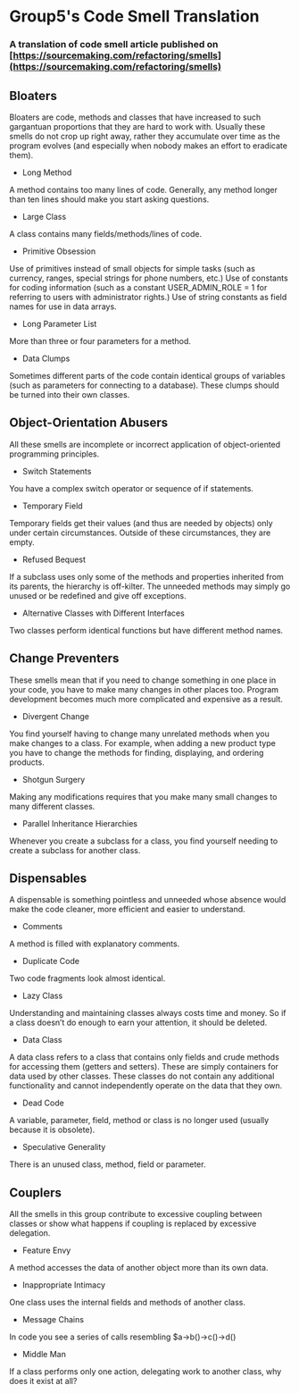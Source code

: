 # Group5's Code Smell Translation
### A translation of code smell article published on [https://sourcemaking.com/refactoring/smells](https://sourcemaking.com/refactoring/smells)


## Bloaters

Bloaters are code, methods and classes that have increased to such gargantuan proportions that they are hard to work with. Usually these smells do not crop up right away, rather they accumulate over time as the program evolves (and especially when nobody makes an effort to eradicate them).

- Long Method

A method contains too many lines of code. Generally, any method longer than ten lines should make you start asking questions.

- Large Class

A class contains many fields/methods/lines of code.

- Primitive Obsession

Use of primitives instead of small objects for simple tasks (such as currency, ranges, special strings for phone numbers, etc.)
Use of constants for coding information (such as a constant USER_ADMIN_ROLE = 1 for referring to users with administrator rights.)
Use of string constants as field names for use in data arrays.

- Long Parameter List

More than three or four parameters for a method.

- Data Clumps

Sometimes different parts of the code contain identical groups of variables (such as parameters for connecting to a database). These clumps should be turned into their own classes.

## Object-Orientation Abusers

All these smells are incomplete or incorrect application of object-oriented programming principles.

- Switch Statements

You have a complex switch operator or sequence of if statements.

- Temporary Field

Temporary fields get their values (and thus are needed by objects) only under certain circumstances. Outside of these circumstances, they are empty.

- Refused Bequest

If a subclass uses only some of the methods and properties inherited from its parents, the hierarchy is off-kilter. The unneeded methods may simply go unused or be redefined and give off exceptions.

- Alternative Classes with Different Interfaces

Two classes perform identical functions but have different method names.

## Change Preventers

These smells mean that if you need to change something in one place in your code, you have to make many changes in other places too. Program development becomes much more complicated and expensive as a result.

- Divergent Change

You find yourself having to change many unrelated methods when you make changes to a class. For example, when adding a new product type you have to change the methods for finding, displaying, and ordering products.

- Shotgun Surgery

Making any modifications requires that you make many small changes to many different classes.

- Parallel Inheritance Hierarchies

Whenever you create a subclass for a class, you find yourself needing to create a subclass for another class.

## Dispensables
A dispensable is something pointless and unneeded whose absence would make the code cleaner, more efficient and easier to understand.

- Comments

A method is filled with explanatory comments.

- Duplicate Code

Two code fragments look almost identical.

- Lazy Class

Understanding and maintaining classes always costs time and money. So if a class doesn’t do enough to earn your attention, it should be deleted.

- Data Class

A data class refers to a class that contains only fields and crude methods for accessing them (getters and setters). These are simply containers for data used by other classes. These classes do not contain any additional functionality and cannot independently operate on the data that they own.

- Dead Code

A variable, parameter, field, method or class is no longer used (usually because it is obsolete).

- Speculative Generality

There is an unused class, method, field or parameter.

## Couplers

All the smells in this group contribute to excessive coupling between classes or show what happens if coupling is replaced by excessive delegation.

- Feature Envy

A method accesses the data of another object more than its own data.

- Inappropriate Intimacy

One class uses the internal fields and methods of another class.

- Message Chains

In code you see a series of calls resembling $a->b()->c()->d()

- Middle Man

If a class performs only one action, delegating work to another class, why does it exist at all?
